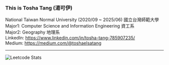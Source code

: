 ### This is Tosha Tang (湯可伊)  

National Taiwan Normal University (2020/09 ~ 2025/06) 國立台灣師範大學  
Major1: Computer Science and Information Engineering 資工系  
Major2: Geography 地理系  
LinkedIn: https://www.linkedin.com/in/tosha-tang-785907235/  
Medium: https://medium.com/@toshaelsatang  

--- 

![Leetcode Stats](https://leetcard.jacoblin.cool/ToshaElsaTang)  




<!--
**ToshaETang/ToshaETang** is a ✨ _special_ ✨ repository because its `README.md` (this file) appears on your GitHub profile.

Here are some ideas to get you started:

- 🔭 I’m currently working on ...
- 🌱 I’m currently learning ...
- 👯 I’m looking to collaborate on ...
- 🤔 I’m looking for help with ...
- 💬 Ask me about ...
- 📫 How to reach me: ...
- 😄 Pronouns: ...
- ⚡ Fun fact: ...
-->
